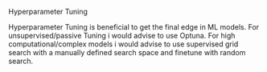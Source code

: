 Hyperparameter Tuning

Hyperparameter Tuning is beneficial to get the final edge in ML models. 
For unsupervised/passive Tuning i would advise to use Optuna.
For high computational/complex models i would advise to use supervised grid search with a manually defined search space and finetune with random search. 
